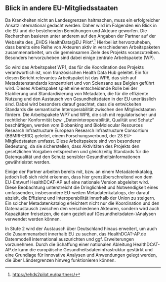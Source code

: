 ## Blick in andere EU-Mitgliedsstaaten 
Da Krankheiten nicht an Landesgrenzen haltmachen, muss ein erfolgreicher Ansatz international gedacht werden. Daher wird im Folgenden ein Blick in die EU und die bestehenden Bemühungen und Akteure geworfen.
Die Recherchen basieren unter anderem auf den Angaben der Partner auf der Webseite des „EHDS HealthData@EU Pilot“.[^33] Hierbei ist hervorzuheben, dass bereits eine Reihe von Akteuren aktiv in verschiedenen Arbeitspaketen zusammenarbeitet, um die gemeinsamen Ziele des Projekts voranzutreiben. Besonders hervorzuheben sind dabei einige zentrale Arbeitspakete (WP).

So wird das Arbeitspaket WP1, das für die Koordination des Projekts verantwortlich ist, vom französischen Health Data Hub geleitet. 
Ein für diesen Bericht relevantes Arbeitspaket ist das WP6, das sich auf Metadatenstandards konzentriert und von Sciensano aus Belgien geführt wird. Dieses Arbeitspaket spielt eine entscheidende Rolle bei der Etablierung und Standardisierung von Metadaten, die für die effiziente Nutzung und den Austausch von Gesundheitsdaten in der EU unerlässlich sind. Dabei wird besonders darauf geachtet, dass die entwickelten Standards die semantische Interoperabilität zwischen den Mitgliedstaaten fördern.
Die Arbeitspakete WP7 und WP8, die sich mit regulatorischer und rechtlicher Konformität bzw. „Dateninteroperabilität, Qualität und Schutz“ beschäftigen, werden vom Biobanking and BioMolecular Resources Research Infrastructure   European Research Infrastructure Consortium (BBMRI-ERIC) geleitet, einem Forschungsverbund, der 23 EU-Mitgliedstaaten umfasst. Diese Arbeitspakete sind von besonderer Bedeutung, da sie sicherstellen, dass Aktivitäten des Projekts den gesetzlichen Vorgaben entsprechen und gleichzeitig Standards für die Datenqualität und den Schutz sensibler Gesundheitsinformationen gewährleistet werden.

Einige der Partner arbeiten bereits mit, bzw. an einem Metadatenkatalog, jedoch ließ sich nicht erkennen, dass hier grenzüberschreitend von dem EU-Entwurf HealthDCAT-AP auf eine nationale Version abgeleitet wird. Diese Beobachtung unterstreicht die Dringlichkeit und Notwendigkeit eines umfassenden, insbesondere EU-weiten Metadatenkatalogs, der darauf abzielt, die Effizienz und Interoperabilität innerhalb der Union zu steigern. Ein solcher Metadatenkatalog erleichtert nicht nur die Koordination und den Datenaustausch zwischen den verschiedenen Akteuren, sondern wird auch Kapazitäten freisetzen, die dann gezielt auf (Gesundheitsdaten-)Analysen verwendet werden können.

In Stufe 2 wird der Austausch über Deutschland hinaus erweitert, um auch die Zusammenarbeit innerhalb EU zu suchen, das HealthDCAT-AP.de Datenmodell international auszurichten und ggf. Erweiterungen vorzunehmen.
Durch die Schaffung einer nationalen Ableitung HealthDCAT-AP.de kann die europäische Gesundheitsdateninfrastruktur gestärkt und eine Grundlage für innovative Analysen und Anwendungen gelegt werden, die über Ländergrenzen hinweg funktionieren können.


[^33]:https://ehds2pilot.eu/partners/ 
